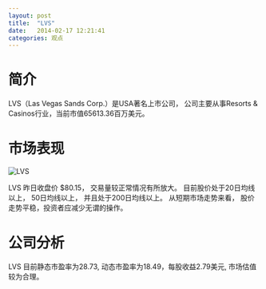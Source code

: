 ```yaml
---
layout: post
title:  "LVS"
date:   2014-02-17 12:21:41
categories: 观点
---
```


# 简介
LVS（Las Vegas Sands Corp.）是USA著名上市公司，
公司主要从事Resorts & Casinos行业，当前市值65613.36百万美元。

# 市场表现

![LVS](http://finviz.com/chart.ashx?t=LVS&ty=c&ta=1&p=d&s=l)

LVS 昨日收盘价 $80.15，
交易量较正常情况有所放大。
目前股价处于20日均线以上，
50日均线以上，
并且处于200日均线以上。
从短期市场走势来看，
股价走势平稳，投资者应减少无谓的操作。

# 公司分析
LVS 目前静态市盈率为28.73, 动态市盈率为18.49，每股收益2.79美元,
市场估值较为合理。
